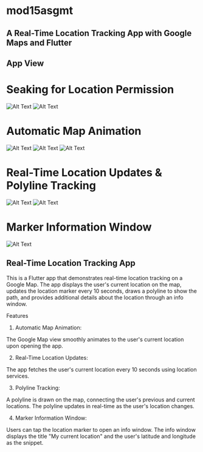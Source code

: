 # mod15asgmt

## A Real-Time Location Tracking App with Google Maps and Flutter


## App View


# Seaking for Location Permission

![Alt Text](assets/screenshots/ss1.png)
![Alt Text](assets/screenshots/ss7.png)

# Automatic Map Animation
![Alt Text](assets/screenshots/ss8.png)
![Alt Text](assets/screenshots/ss2.png)
![Alt Text](assets/screenshots/ss3.png)

# Real-Time Location Updates & Polyline Tracking
![Alt Text](assets/screenshots/ss5.png)
![Alt Text](assets/screenshots/ss6.png)

# Marker Information Window
![Alt Text](assets/screenshots/ss4.png)



## Real-Time Location Tracking App
This is a Flutter app that demonstrates real-time location tracking on a Google Map. The app displays the user's current location on the map, updates the location marker every 10 seconds, draws a polyline to show the path, and provides additional details about the location through an info window.

Features
1. Automatic Map Animation:

The Google Map view smoothly animates to the user's current location upon opening the app.


2. Real-Time Location Updates:

The app fetches the user's current location every 10 seconds using location services.


3. Polyline Tracking:

A polyline is drawn on the map, connecting the user's previous and current locations.
The polyline updates in real-time as the user's location changes.


4. Marker Information Window:

Users can tap the location marker to open an info window.
The info window displays the title "My current location" and the user's latitude and longitude as the snippet.